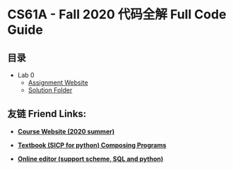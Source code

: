 # CS61A - Fall 2020 代码全解 Full Code Guide

## 目录

- Lab 0
  - [Assignment Website](https://web.archive.org/web/20201111145450/https://cs61a.org/lab/lab00/)
  - [Solution Folder]()

## 友链 Friend Links:

- **[Course Website (2020 summer)](https://web.archive.org/web/20201219202517/https://cs61a.org/)**

- **[Textbook (SICP for python) Composing Programs](https://www.composingprograms.com)**

- **[Online editor (support scheme, SQL and python)](https://code.cs61a.org)**